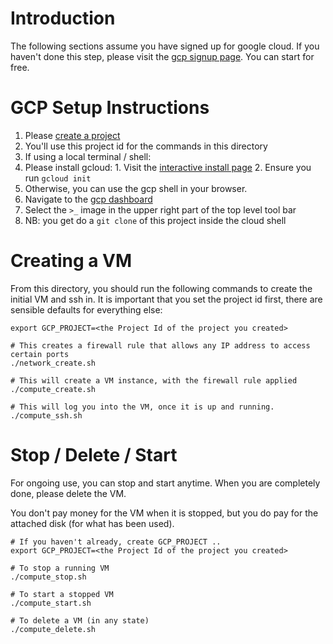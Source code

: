 # Introduction

The following sections assume you have signed up for google cloud.
If you haven't done this step, please visit the [gcp signup page](https://cloud.google.com/). You can start for free.

# GCP Setup Instructions

1. Please [create a project](https://console.cloud.google.com/projectcreate)
  1. You'll use this project id for the commands in this directory
2. If using a local terminal / shell:
  1. Please install gcloud:
    1. Visit the [interactive install page](https://cloud.google.com/sdk/docs/downloads-interactive)
    2. Ensure you run `gcloud init`
3. Otherwise, you can use the gcp shell in your browser.
  1. Navigate to the [gcp dashboard](https://console.cloud.google.com/home/dashboard)
  2. Select the `>_` image in the upper right part of the top level tool bar
  3. NB: you get do a `git clone` of this project inside the cloud shell

# Creating a VM

From this directory, you should run the following commands to
create the initial VM and ssh in. It is important that you set
the project id first, there are sensible defaults for everything
else:

```
export GCP_PROJECT=<the Project Id of the project you created>

# This creates a firewall rule that allows any IP address to access certain ports
./network_create.sh

# This will create a VM instance, with the firewall rule applied
./compute_create.sh

# This will log you into the VM, once it is up and running.
./compute_ssh.sh
```

# Stop / Delete / Start

For ongoing use, you can stop and start anytime. When you are
completely done, please delete the VM.

You don't pay money for the VM when it is stopped, but you do
pay for the attached disk (for what has been used).

```
# If you haven't already, create GCP_PROJECT ..
export GCP_PROJECT=<the Project Id of the project you created>

# To stop a running VM
./compute_stop.sh

# To start a stopped VM
./compute_start.sh

# To delete a VM (in any state)
./compute_delete.sh

```
